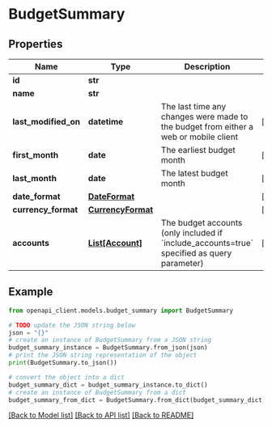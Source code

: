 # BudgetSummary


## Properties

Name | Type | Description | Notes
------------ | ------------- | ------------- | -------------
**id** | **str** |  | 
**name** | **str** |  | 
**last_modified_on** | **datetime** | The last time any changes were made to the budget from either a web or mobile client | [optional] 
**first_month** | **date** | The earliest budget month | [optional] 
**last_month** | **date** | The latest budget month | [optional] 
**date_format** | [**DateFormat**](DateFormat.md) |  | [optional] 
**currency_format** | [**CurrencyFormat**](CurrencyFormat.md) |  | [optional] 
**accounts** | [**List[Account]**](Account.md) | The budget accounts (only included if &#x60;include_accounts&#x3D;true&#x60; specified as query parameter) | [optional] 

## Example

```python
from openapi_client.models.budget_summary import BudgetSummary

# TODO update the JSON string below
json = "{}"
# create an instance of BudgetSummary from a JSON string
budget_summary_instance = BudgetSummary.from_json(json)
# print the JSON string representation of the object
print(BudgetSummary.to_json())

# convert the object into a dict
budget_summary_dict = budget_summary_instance.to_dict()
# create an instance of BudgetSummary from a dict
budget_summary_from_dict = BudgetSummary.from_dict(budget_summary_dict)
```
[[Back to Model list]](../README.md#documentation-for-models) [[Back to API list]](../README.md#documentation-for-api-endpoints) [[Back to README]](../README.md)


